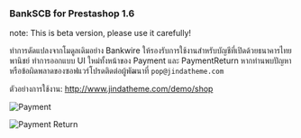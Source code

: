 ### BankSCB for Prestashop 1.6

note: This is beta version, please use it carefully!

ทำการดัดแปลงจากโมดูลเดิมอย่าง Bankwire ให้รองรับการใช้งานสำหรับบัญชีที่เปิดด้วยธนาคารไทยพานิชย์ ทำการออกแบบ UI ใหม่ทั้งหน้าของ Payment และ PaymentReturn หากท่านพบปัญหา หรือข้อผิดพลาดของซอฟแวร์โปรดติดต่อผู้พัฒนาที่ `pop@jindatheme.com`

ตัวอย่างการใช้งาน: http://www.jindatheme.com/demo/shop

![Payment](https://raw.githubusercontent.com/jir4yu/Prestashop-SCB-Bankwire/master/payment.jpg)

![Payment Return](https://raw.githubusercontent.com/jir4yu/Prestashop-SCB-Bankwire/master/confirm-payment.jpg)